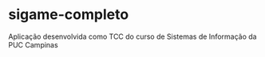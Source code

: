 # sigame-completo
Aplicação desenvolvida como TCC do curso de Sistemas de Informação da PUC Campinas
